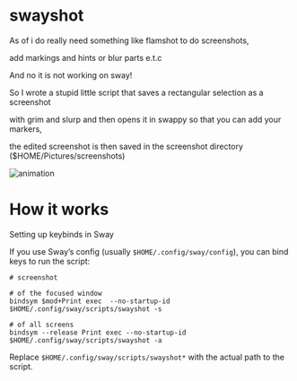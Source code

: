 # swayshot
As of i do really need something like flamshot to do screenshots,

add markings and hints or blur parts e.t.c

And no it is not working on sway!


So I wrote a stupid little script that saves a rectangular selection as a screenshot 

with grim and slurp and then opens it in swappy so that you can add your markers, 

the edited screenshot is then saved in the screenshot directory ($HOME/Pictures/screenshots)


![animation](https://raw.githubusercontent.com/killajoe/sway_tools/refs/heads/main/swayshot/screenshot-flamshotalike.gif)


# How it works

Setting up keybinds in Sway

If you use Sway’s config (usually `$HOME/.config/sway/config`), you can bind keys to run the script:

``` 
# screenshot

# of the focused window
bindsym $mod+Print exec  --no-startup-id $HOME/.config/sway/scripts/swayshot -s

# of all screens
bindsym --release Print exec --no-startup-id $HOME/.config/sway/scripts/swayshot -a
```

Replace `$HOME/.config/sway/scripts/swayshot*` with the actual path to the script.
